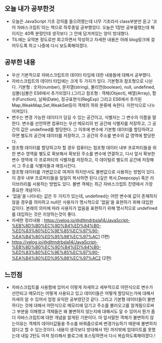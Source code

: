 ## 오늘 내가 공부한것
- 오늘은 JavaScript 기초 강의를 들으려했는데 너무 기초라서 class부분만 듣고 '코어 자바스크립트'라는 책으로 하루종일 공부했었다. 오늘은 1장만 공부를했는데 페이지는 40쪽 분량인데 생각보다 그 안에 담겨져있는 양이 방대했다.
- TIL에는 요약본 정도로만 회고하면서 작성하고 자세한 내용은 아래 blog링크에 걸어두도록 하고 나중에 다시 보도록해야겠다.

## 공부한 내용
- 우선 기본적으로 자바스크립트의 데이터 타입에 대한 내용들에 대해서 공부했다.
- 자바스크립트의 데이터 타입에는 크게 두 가지가 있다. 기본형과 참조형으로 나뉜다. 기본형 : 숫자(number), 문자열(string), 불리언(boolean), null, undefined, 심볼(심볼은 ES6에서 추가되었다.)그리고 참조형 : 객체(Object), 배열(Array), 함수(Function), 날짜(Date), 정규표현식(RegExp) 그리고 ES6에서 추가된 Map,WeakMap,Set,WeakSet등이 객체의 하위 분류에 속한다. 이런식으로 나누어져있다.
- 변수는 변경 가능한 데이터가 담길 수 있는 공간이고, 식별자는 그 변수의 이름을 말한다. 변수를 선언하면 컴퓨터는 우선 메모리의 빈 공간에 식별자를 저장하고, 그 공간의 값은 undefined를 할당한다. 그 이후에 변수에 기본형 데이터를 할당하려고 하면 별도의 공간에 데이터를 저장하고, 그 공간의 주소를 변수의 값 영역에 할당한다.
- 참조형 데이터를 할당하고자 할 경우 컴퓨터는 첨조형 데이터 내부 프로퍼티들을 위한 변수 영역을 별도로 확보해서 확보된 주소를 변수에 연결하고, 다시 앞서 확보한 변수 영역에 각 프로퍼티의 식별자를 저장하고, 각 데이털르 별도의 공간에 저장해서 그 주소를 식별자들과 매칭시킨다.
- 참조형 데이터를 가변값으로 여겨야 하지만서도 불변값으로 사용하는 방법이 있다. 이 경우 내부 프로퍼티들을 일일이 복사하면 된다.(깊은 복사,Deepcopy) 혹은 라이브러리를 사용하는 방법도 있다. 불변 객체는 최근 자바스크립트 진영에서 가장 중요한 개념이다.
- '없음'을 나타내는 값은 두 가지가 있는데, undefined는 어떤 변수에 값이 존재하지 않을 경우를 의미하고 null은 사용자가 명시적으로 '없음'을 표현하기 위해 대입한 값이다. 본래의 의미에 따라 사용자가 없음을 표현하기 위해 명시적으로 undefined를 대입하는 것은 지양하는것이 좋다.
- 자세한 정리내용 : https://velog.io/@dltmdrbsla14/JavaScript-%EB%8D%B0%EC%9D%B4%ED%84%B0-%ED%83%80%EC%9E%85%EC%97%90-%EA%B4%80%ED%95%98%EC%97%AC1 (1편)
- https://velog.io/@dltmdrbsla14/JavaScript-%EB%8D%B0%EC%9D%B4%ED%84%B0-%ED%83%80%EC%9E%85%EC%97%90-%EA%B4%80%ED%95%98%EC%97%AC2 (2편)

## 느낀점
- 자바스크립트를 사용함에 있어서 이렇게 자세하고 세부적으로 어떤식으로 변수가 선언되고 메모리는 어떻게 사용되고 있고 데이터들은 어떻게 할당되는가에 대해서 자세히 알 수 있어서 엄청 유익한 공부였던것 같다. 그리고 기본형 데이터들이 불변하다는 것에 대해서 어떤식으로 메모리에 담기고 주소를 불러오고를 알게됨으로써 그 부분을 이해했고 객체들은 왜 불변하지 않는지에 대해서도 알 수 있어서 뭔가 좀 더 자바스크립트에 대한 개념을 알게된 기분이다. 아 앞서말한 객체가 불변하지 않는이유는 객체의 데이터값들을 주소를 바꿔줌으로써 변경가능하기 때문에 불변하지 않다고 할 수 있는것이다. 내용이 생각보다 방대해서 1탄 까지밖에 업데이트를 못했는데 내일 2탄도 마져 정리해서 블로그에 포스팅하면서 다시 복습하도록해야겠다.!
